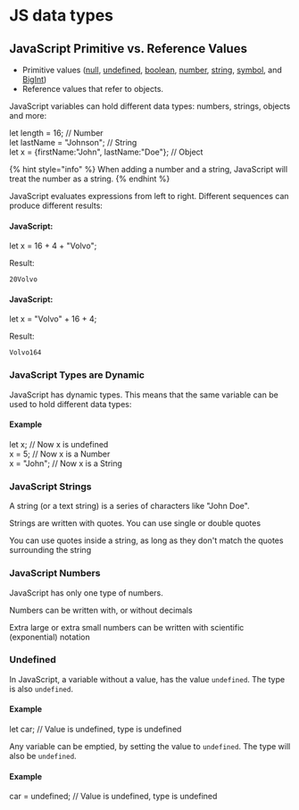 # JS data types

## JavaScript Primitive vs. Reference Values

* Primitive values ([null](https://www.javascripttutorial.net/object/javascript-null/), [undefined](https://www.javascripttutorial.net/javascript-undefined/), [boolean](https://www.javascripttutorial.net/javascript-boolean-type/), [number](https://www.javascripttutorial.net/javascript-number/), [string](https://www.javascripttutorial.net/string/), [symbol](https://www.javascripttutorial.net/es6/symbol/), and [BigInt](https://www.javascripttutorial.net/es-next/javascript-bigint/))
* Reference values that refer to objects.

JavaScript variables can hold different data types: numbers, strings, objects and more:

let length = 16;                               // Number\
let lastName = "Johnson";                      // String\
let x = {firstName:"John", lastName:"Doe"};    // Object

{% hint style="info" %}
When adding a number and a string, JavaScript will treat the number as a string.
{% endhint %}

JavaScript evaluates expressions from left to right. Different sequences can produce different results:

#### JavaScript:

let x = 16 + 4 + "Volvo";

Result:

`20Volvo`

#### JavaScript:

let x = "Volvo" + 16 + 4;

Result:

`Volvo164`

### JavaScript Types are Dynamic

JavaScript has dynamic types. This means that the same variable can be used to hold different data types:

#### Example

let x;           // Now x is undefined\
x = 5;           // Now x is a Number\
x = "John";      // Now x is a String

### JavaScript Strings

A string (or a text string) is a series of characters like "John Doe".

Strings are written with quotes. You can use single or double quotes

You can use quotes inside a string, as long as they don't match the quotes surrounding the string

### JavaScript Numbers

JavaScript has only one type of numbers.

Numbers can be written with, or without decimals

Extra large or extra small numbers can be written with scientific (exponential) notation

### Undefined

In JavaScript, a variable without a value, has the value `undefined`. The type is also `undefined`.

#### Example

let car; // Value is undefined, type is undefined

Any variable can be emptied, by setting the value to `undefined`. The type will also be `undefined`.

#### Example

car = undefined;    // Value is undefined, type is undefined

